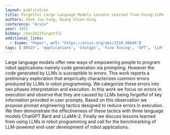 ```yaml
---
layout: publication
title: Forgetful Large Language Models Lessons Learned from Using LLMs in Robot Programming
authors: Chen Juo-tung, Huang Chien-ming
conference: "Arxiv"
year: 2023
bibkey: chen2023forgetful
additional_links:
  - {name: "Paper", url: "https://arxiv.org/abs/2310.06646"}
tags: ['ARXIV', 'Applications', 'Chatgpt', 'Fine Tuning', 'GPT', 'LLM', 'Prompting']
---
```

Large language models offer new ways of empowering people to program robot applications-namely code generation via prompting. However the code generated by LLMs is susceptible to errors. This work reports a preliminary exploration that empirically characterizes common errors produced by LLMs in robot programming. We categorize these errors into two phases interpretation and execution. In this work we focus on errors in execution and observe that they are caused by LLMs being forgetful of key information provided in user prompts. Based on this observation we propose prompt engineering tactics designed to reduce errors in execution. We then demonstrate the effectiveness of these tactics with three language models ChatGPT Bard and LLaMA-2. Finally we discuss lessons learned from using LLMs in robot programming and call for the benchmarking of LLM-powered end-user development of robot applications.
